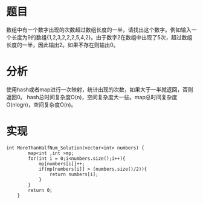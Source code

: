 # 题目
数组中有一个数字出现的次数超过数组长度的一半，请找出这个数字。例如输入一个长度为9的数组{1,2,3,2,2,2,5,4,2}。由于数字2在数组中出现了5次，超过数组长度的一半，因此输出2。如果不存在则输出0。
# 分析
使用hash或者map进行一次映射，统计出现的次数，如果大于一半就返回，否则返回0。
hash总时间复杂度O(n)，空间复杂度大一些。map总时间复杂度O(nlogn)，空间复杂度O(n)。
# 实现
```
int MoreThanHalfNum_Solution(vector<int> numbers) {
        map<int ,int >mp;
        for(int i = 0;i<numbers.size();i++){
            mp[numbers[i]]++;
            if(mp[numbers[i]] > (numbers.size()/2)){
                return numbers[i];
            }
        }
        return 0;       
    }
```